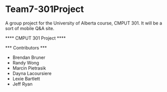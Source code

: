 Team7-301Project
================

A group project for the University of Alberta course, CMPUT 301. It will be a sort of mobile Q&amp;A site.


**** CMPUT 301 Project ****

*** Contributors ***

* Brendan Bruner
* Randy Wong
* Marcin Pietrasik
* Dayna Lacoursiere
* Lexie Bartlett
* Jeff Ryan
